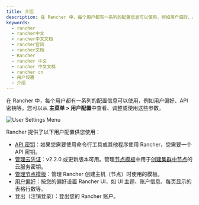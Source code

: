```yaml
---
title: 介绍
description: 在 Rancher 中，每个用户都有一系列的配置信息可以使用，例如用户偏好、API 密钥等。您可以从 **主菜单 > 用户配置**中查看、调整或使用这些参数。
keywords:
  - rancher
  - rancher中文
  - rancher中文文档
  - rancher官网
  - rancher文档
  - Rancher
  - rancher 中文
  - rancher 中文文档
  - rancher cn
  - 用户设置
  - 介绍
---
```


在 Rancher 中，每个用户都有一系列的配置信息可以使用，例如用户偏好、API 密钥等。您可以从 **主菜单 > 用户配置**中查看、调整或使用这些参数。

![User Settings Menu](/img/rancher/user-settings.png)

Rancher 提供了以下用户配置供您使用：

- [API 密钥](/docs/rancher2/user-settings/api-keys/)：如果您需要使用命令行工具或其他程序使用 Rancher，您需要一个 API 密钥。
- [管理云凭证](/docs/rancher2/user-settings/cloud-credentials/)：v2.2.0.或更新版本可用。管理[节点模板](/docs/rancher2/cluster-provisioning/rke-clusters/node-pools/#node-templates)中用于[创建集群中节点](/docs/rancher2/cluster-provisioning/rke-clusters/)的云服务密钥。
- [管理节点模版](/docs/rancher2/user-settings/node-templates/)：管理 Rancher 创建主机（节点）时使用的模板。
- [用户偏好](/docs/rancher2/user-settings/preferences/)：按您的偏好设置 Rancher UI，如 UI 主题、账户信息、每页显示的表格行数等。
- 登出（注销登录）：登出您的 Rancher 账户。
